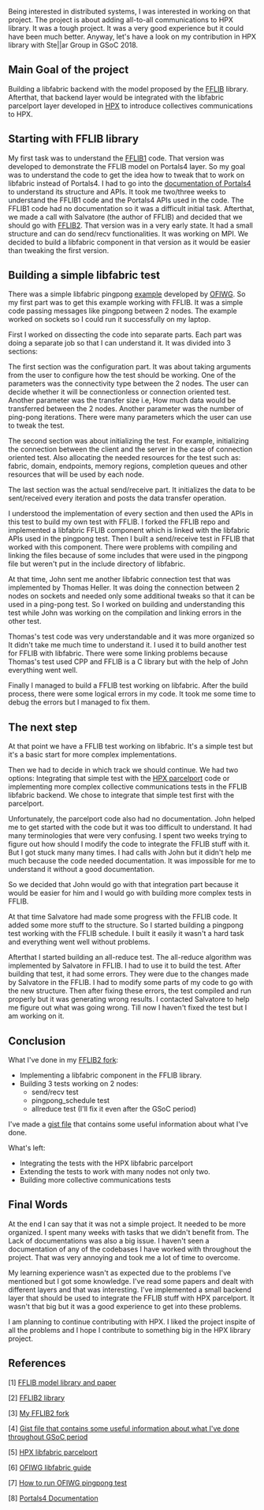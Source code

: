 Being interested in distributed systems, I was interested in working on that project. The project is about adding all-to-all communications to HPX library. It was a tough project. It was a very good experience but it could have been much better. Anyway, let's have a look on my contribution in HPX library with Ste\|\|ar Group in GSoC 2018.

## Main Goal of the project

Building a libfabric backend with the model proposed by the [FFLIB](https://spcl.inf.ethz.ch/Research/Parallel_Programming/FFlib/) library. Afterthat, that backend layer would be integrated with the libfabric parcelport layer developed in [HPX](https://github.com/STEllAR-GROUP/hpx/tree/master/plugins/parcelport/libfabric) to introduce collectives communications to HPX.

## Starting with FFLIB library

My first task was to understand the [FFLIB1](https://spcl.inf.ethz.ch/Research/Parallel_Programming/FFlib/) code. That version was developed to demonstrate the FFLIB model on Portals4 layer. So my goal was to understand the code to get the idea how to tweak that to work on libfabric instead of Portals4. I had to go into the [documentation of Portals4](http://www.cs.sandia.gov/Portals/portals40.pdf) to understand its structure and APIs. It took me two/three weeks to understand the FFLIB1 code and the Portals4 APIs used in the code. The FFLIB1 code had no documentation so it was a difficult initial task. Afterthat, we made a call with Salvatore (the author of FFLIB) and decided that we should go with [FFLIB2](https://github.com/SalvatoreDiGirolamo/fflib2). That version was in a very early state. It had a small structure and can do send/recv functionalities. It was working on MPI. We decided to build a libfabric component in that version as it would be easier than tweaking the first version.

## Building a simple libfabric test

There was a simple libfabric pingpong [example](https://github.com/ofiwg/libfabric/blob/master/util/pingpong.c) developed by [OFIWG](https://github.com/ofiwg/ofi-guide/blob/master/OFIGuide.md). So my first part was to get this example working with FFLIB. It was a simple code passing messages like pingpong between 2 nodes. The example worked on sockets so I could run it successfully on my laptop.

First I worked on dissecting the code into separate parts. Each part was doing a separate job so that I can understand it. It was divided into 3 sections:

The first section was the configuration part. It was about taking arguments from the user to configure how the test should be working. One of the parameters was the connectivity type between the 2 nodes. The user can decide whether it will be connectionless or connection oriented test. Another parameter was the transfer size i.e, How much data would be transferred between the 2 nodes. Another parameter was the number of ping-pong iterations. There were many parameters which the user can use to tweak the test.

The second section was about initializing the test. For example, initializing the connection between the client and the server in the case of connection oriented test. Also allocating the needed resources for the test such as: fabric, domain, endpoints, memory regions, completion queues and other resources that will be used by each node.

The last section was the actual send/receive part. It initializes the data to be sent/received every iteration and posts the data transfer operation.

I understood the implementation of every section and then used the APIs in this test to build my own test with FFLIB. I forked the FFLIB repo and implemented a libfabric FFLIB component which is linked with the libfabric APIs used in the pingpong test. Then I built a send/receive test in FFLIB that worked with this component. There were problems with compiling and linking the files because of some includes that were used in the pingpong file but weren't put in the include directory of libfabric.

At that time, John sent me another libfabric connection test that was implemented by Thomas Heller. It was doing the connection between 2 nodes on sockets and needed only some additional tweaks so that it can be used in a ping-pong test. So I worked on building and understanding this test while John was working on the compilation and linking errors in the other test.

Thomas's test code was very understandable and it was more organized so It didn't take me much time to understand it. I used it to build another test for FFLIB with libfabric. There were some linking problems because Thomas's test used CPP and FFLIB is a C library but with the help of John everything went well.

Finally I managed to build a FFLIB test working on libfabric. After the build process, there were some logical errors in my code. It took me some time to debug the errors but I managed to fix them.

## The next step

At that point we have a FFLIB test working on libfabric. It's a simple test but it's a basic start for more complex implementations.

Then we had to decide in which track we should continue. We had two options: Integrating that simple test with the [HPX parcelport](https://github.com/STEllAR-GROUP/hpx/tree/master/plugins/parcelport/libfabric) code or implementing more complex collective communications tests in the FFLIB libfabric backend. We chose to integrate that simple test first with the parcelport.

Unfortunately, the parcelport code also had no documentation. John helped me to get started with the code but it was too difficult to understand. It had many terminologies that were very confusing. I spent two weeks trying to figure out how should I modify the code to integrate the FFLIB stuff with it. But I got stuck many many times. I had calls with John but it didn't help me much because the code needed documentation. It was impossible for me to understand it without a good documentation.

So we decided that John would go with that integration part because it would be easier for him and I would go with building more complex tests in FFLIB.

At that time Salvatore had made some progress with the FFLIB code. It added some more stuff to the structure. So I started building a pingpong test working with the FFLIB schedule. I built it easily it wasn't a hard task and everything went well without problems. 

Afterthat I started building an all-reduce test. The all-reduce algorithm was implemented by Salvatore in FFLIB. I had to use it to build the test. After building that test, it had some errors. They were due to the changes made by Salvatore in the FFLIB. I had to modify some parts of my code to go with the new structure. Then after fixing these errors, the test compiled and run properly but it was generating wrong results. I contacted Salvatore to help me figure out what was going wrong. Till now I haven't fixed the test but I am working on it.

## Conclusion

What I've done in my [FFLIB2 fork](https://github.com/AhmedSa-mir/fflib2/tree/hpx-libfabric):
- Implementing a libfabric component in the FFLIB library.
- Building 3 tests working on 2 nodes:
  - send/recv test
  - pingpong_schedule test
  - allreduce test (I'll fix it even after the GSoC period)

I've made a [gist file](https://gist.github.com/AhmedSa-mir/f1fdcc8612df83e843d9a69fc2fb52bd) that contains some useful information about what I've done.

What's left:
- Integrating the tests with the HPX libfabric parcelport
- Extending the tests to work with many nodes not only two.
- Building more collective communications tests


## Final Words

At the end I can say that it was not a simple project. It needed to be more organized. I spent many weeks with tasks that we didn't benefit from. The Lack of documentations was also a big issue. I haven't seen a documentation of any of the codebases I have worked with throughout the project. That was very annoying and took me a lot of time to overcome.

My learning experience wasn't as expected due to the problems I've mentioned but I got some knowledge. I've read some papers and dealt with different layers and that was interesting. I've implemented a small backend layer that should be used to integrate the FFLIB stuff with HPX parcelport. It wasn't that big but it was a good experience to get into these problems.

I am planning to continue contributing with HPX. I liked the project inspite of all the problems and I hope I contribute to something big in the HPX library project.

## References

[1] [FFLIB model library and paper](https://spcl.inf.ethz.ch/Research/Parallel_Programming/FFlib/)

[2] [FFLIB2 library](https://github.com/SalvatoreDiGirolamo/fflib2)

[3] [My FFLIB2 fork](https://github.com/AhmedSa-mir/fflib2/tree/hpx-libfabric)

[4] [Gist file that contains some useful information about what I've done throughout GSoC period](https://gist.github.com/AhmedSa-mir/f1fdcc8612df83e843d9a69fc2fb52bd) 

[5] [HPX libfabric parcelport](https://github.com/STEllAR-GROUP/hpx/tree/master/plugins/parcelport/libfabric)

[6] [OFIWG libfabric guide](https://github.com/ofiwg/ofi-guide/blob/master/OFIGuide.md)

[7] [How to run OFIWG pingpong test](https://github.com/ofiwg/libfabric/blob/master/man/fi_pingpong.1.md)

[8] [Portals4 Documentation](http://www.cs.sandia.gov/Portals/portals40.pdf)
